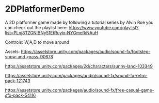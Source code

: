 # 2DPlatformerDemo
A 2D platformer game made by following a tutorial series by Alvin Roe you can check out the playlist here: https://www.youtube.com/playlist?list=PLpj8TZGNIBNy51EtRuyix-NYGmcfkNAuH

Controls: W,A,D to move around

Assets:
https://assetstore.unity.com/packages/audio/sound-fx/footstep-snow-and-grass-90678

https://assetstore.unity.com/packages/2d/characters/sunny-land-103349

https://assetstore.unity.com/packages/audio/sound-fx/sound-fx-retro-pack-121743

https://assetstore.unity.com/packages/audio/sound-fx/free-casual-game-sfx-pack-54116
